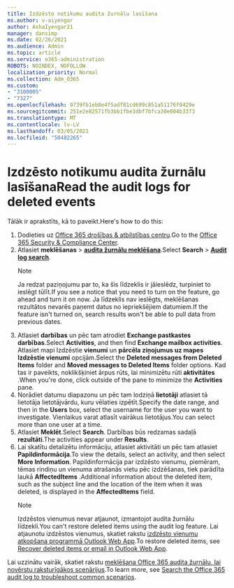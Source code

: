```yaml
---
title: Izdzēsto notikumu audita žurnālu lasīšana
ms.author: v-aiyengar
author: AshaIyengar21
manager: dansimp
ms.date: 02/26/2021
ms.audience: Admin
ms.topic: article
ms.service: o365-administration
ROBOTS: NOINDEX, NOFOLLOW
localization_priority: Normal
ms.collection: Adm_O365
ms.custom:
- "3100005"
- "7327"
ms.openlocfilehash: 9739fb1eb8e4f5adf81cd699c851a51176f0429e
ms.sourcegitcommit: 251e2e82571fb3bb1fbe3dbf7bfca30e004b3373
ms.translationtype: MT
ms.contentlocale: lv-LV
ms.lasthandoff: 03/05/2021
ms.locfileid: "50482265"
---
```

# <a name="read-the-audit-logs-for-deleted-events"></a><span data-ttu-id="02669-102">Izdzēsto notikumu audita žurnālu lasīšana</span><span class="sxs-lookup"><span data-stu-id="02669-102">Read the audit logs for deleted events</span></span>

<span data-ttu-id="02669-103">Tālāk ir aprakstīts, kā to paveikt.</span><span class="sxs-lookup"><span data-stu-id="02669-103">Here's how to do this:</span></span>

1. <span data-ttu-id="02669-104">Dodieties uz [Office 365 drošības & atbilstības centru](https://go.microsoft.com/fwlink/p/?linkid=2077143).</span><span class="sxs-lookup"><span data-stu-id="02669-104">Go to the [Office 365 Security & Compliance Center](https://go.microsoft.com/fwlink/p/?linkid=2077143).</span></span>
1. <span data-ttu-id="02669-105">Atlasiet **meklēšanas**  >  [**audita žurnālu meklēšana**](https://go.microsoft.com/fwlink/?linkid=2103759).</span><span class="sxs-lookup"><span data-stu-id="02669-105">Select **Search** > [**Audit log search**](https://go.microsoft.com/fwlink/?linkid=2103759).</span></span>
    > [!NOTE]
    > <span data-ttu-id="02669-106">Ja redzat paziņojumu par to, ka šis līdzeklis ir jāieslēdz, turpiniet to ieslēgt tūlīt.</span><span class="sxs-lookup"><span data-stu-id="02669-106">If you see a notice that you need to turn on the feature, go ahead and turn it on now.</span></span> <span data-ttu-id="02669-107">Ja līdzeklis nav ieslēgts, meklēšanas rezultātos nevarēs paņemt datus no iepriekšējiem datumiem.</span><span class="sxs-lookup"><span data-stu-id="02669-107">If the feature isn't turned on, search results won't be able to pull data from previous dates.</span></span>
1. <span data-ttu-id="02669-108">Atlasiet **darbības** un pēc tam atrodiet **Exchange pastkastes darbības**.</span><span class="sxs-lookup"><span data-stu-id="02669-108">Select **Activities**, and then find **Exchange mailbox activities**.</span></span> <span data-ttu-id="02669-109">Atlasiet mapi Izdzēstie **vienumi** un **pārcēla ziņojumus uz mapes Izdzēstie vienumi** opcijām.</span><span class="sxs-lookup"><span data-stu-id="02669-109">Select the **Deleted messages from Deleted Items** folder and **Moved messages to Deleted Items** folder options.</span></span> <span data-ttu-id="02669-110">Kad tas ir paveikts, noklikšķiniet ārpus rūts, lai minimizētu rūti **aktivitātes** .</span><span class="sxs-lookup"><span data-stu-id="02669-110">When you're done, click outside of the pane to minimize the **Activities** pane.</span></span>
1. <span data-ttu-id="02669-111">Norādiet datumu diapazonu un pēc tam lodziņā **lietotāji** atlasiet tā lietotāja lietotājvārdu, kuru vēlaties izpētīt.</span><span class="sxs-lookup"><span data-stu-id="02669-111">Specify the date range, and then in the **Users** box, select the username for the user you want to investigate.</span></span> <span data-ttu-id="02669-112">Vienlaikus varat atlasīt vairākus lietotājus.</span><span class="sxs-lookup"><span data-stu-id="02669-112">You can select more than one user at a time.</span></span>
1. <span data-ttu-id="02669-113">Atlasiet **Meklēt**.</span><span class="sxs-lookup"><span data-stu-id="02669-113">Select **Search**.</span></span> <span data-ttu-id="02669-114">Darbības būs redzamas sadaļā **rezultāti**.</span><span class="sxs-lookup"><span data-stu-id="02669-114">The activities appear under **Results**.</span></span>
1. <span data-ttu-id="02669-115">Lai skatītu detalizētu informāciju, atlasiet aktivitāti un pēc tam atlasiet **Papildinformācija**.</span><span class="sxs-lookup"><span data-stu-id="02669-115">To view the details, select an activity, and then select **More Information**.</span></span> <span data-ttu-id="02669-116">Papildinformācija par izdzēsto vienumu, piemēram, tēmas rindiņu un vienuma atrašanās vietu pēc izdzēšanas, tiek parādīta laukā **AffectedItems** .</span><span class="sxs-lookup"><span data-stu-id="02669-116">Additional information about the deleted item, such as the subject line and the location of the item when it was deleted, is displayed in the **AffectedItems** field.</span></span>
    > [!NOTE]
    > <span data-ttu-id="02669-117">Izdzēstos vienumus nevar atjaunot, izmantojot audita žurnālu līdzekli.</span><span class="sxs-lookup"><span data-stu-id="02669-117">You can't restore deleted items using the audit log feature.</span></span> <span data-ttu-id="02669-118">Lai atjaunotu izdzēstos vienumus, skatiet rakstu [izdzēsto vienumu atkopšana programmā Outlook Web App](https://go.microsoft.com/fwlink/?linkid=2103759).</span><span class="sxs-lookup"><span data-stu-id="02669-118">To restore deleted items, see [Recover deleted items or email in Outlook Web App](https://go.microsoft.com/fwlink/?linkid=2103759).</span></span>

<span data-ttu-id="02669-119">Lai uzzinātu vairāk, skatiet rakstu [meklēšana Office 365 audita žurnālu, lai novērstu raksturīgākos scenārijus](https://go.microsoft.com/fwlink/?linkid=2103944).</span><span class="sxs-lookup"><span data-stu-id="02669-119">To learn more, see [Search the Office 365 audit log to troubleshoot common scenarios](https://go.microsoft.com/fwlink/?linkid=2103944).</span></span>
